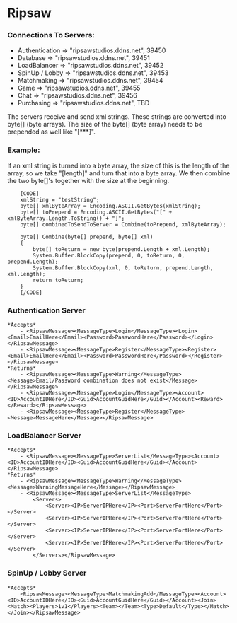 # Ripsaw

### Connections To Servers:
* Authentication => "ripsawstudios.ddns.net", 39450
* Database => "ripsawstudios.ddns.net", 39451
* LoadBalancer => "ripsawstudios.ddns.net", 39452
* SpinUp / Lobby => "ripsawstudios.ddns.net", 39453
* Matchmaking => "ripsawstudios.ddns.net", 39454
* Game => "ripsawstudios.ddns.net", 39455
* Chat => "ripsawstudios.ddns.net", 39456
* Purchasing => "ripsawstudios.ddns.net", TBD

The servers receive and send xml strings. These strings are converted into byte[] (byte arrays). The size of the byte[] (byte array) needs to be prepended as well like "[***]".

### Example:
If an xml string is turned into a byte array, the size of this is the length of the array, so we take "[length]" and turn that into a byte array.
We then combine the two byte[]'s together with the size at the beginning.

		[CODE]
		xmlString = "testString";
		byte[] xmlByteArray = Encoding.ASCII.GetBytes(xmlString);
		byte[] toPrepend = Encoding.ASCII.GetBytes("[" + xmlByteArray.Length.ToString() + "]";
		byte[] combinedToSendToServer = Combine(toPrepend, xmlByteArray);

		byte[] Combine(byte[] prepend, byte[] xml)
		{
			byte[] toReturn = new byte[prepend.Length + xml.Length);
			System.Buffer.BlockCopy(prepend, 0, toReturn, 0, prepend.Length);
			System.Buffer.BlockCopy(xml, 0, toReturn, prepend.Length, xml.Length);
			return toReturn;
		}
		[/CODE]

### Authentication Server
	*Accepts*
		- <RipsawMessage><MessageType>Login</MessageType><Login><Email>EmailHere</Email><Password>PasswordHere</Password></Login></RipsawMessage>
		- <RipsawMessage><MessageType>Register</MessageType><Register><Email>EmailHere</Email><Password>PasswordHere</Password></Register></RipsawMessage>
	*Returns*
		- <RipsawMessage><MessageType>Warning</MessageType><Message>Email/Password combination does not exist</Message></RipsawMessage>
		- <RipsawMessage><MessageType>Login</MessageType><Account><ID>AccountIDHere</ID><Guid>AccountGuidHere</Guid></Account><Reward></Reward></RipsawMessage>
		- <RipsawMessage><MessageType>Register</MessageType><Message>MessageHere</Message></RipsawMessage>
		
### LoadBalancer Server
	*Accepts*
		- <RipsawMessage><MessageType>ServerList</MessageType><Account><ID>AccountIDHere</ID><Guid>AccountGuidHere</Guid></Account></RipsawMessage>
	*Returns*
		- <RipsawMessage><MessageType>Warning</MessageType><Message>WarningMessageHere</Message></RipsawMessage>
		- <RipsawMessage><MessageType>ServerList</MessageType>
			<Servers>
				<Server><IP>ServerIPHere</IP><Port>ServerPortHere</Port></Server>
				<Server><IP>ServerIPHere</IP><Port>ServerPortHere</Port></Server>
				<Server><IP>ServerIPHere</IP><Port>ServerPortHere</Port></Server>
				<Server><IP>ServerIPHere</IP><Port>ServerPortHere</Port></Server>
			</Servers></RipsawMessage>
		  
### SpinUp / Lobby Server
	*Accepts*
		<RipsawMessage><MessageType>MatchmakingAdd</MessageType><Account><ID>AccountIDHere</ID><Guid>AccountGuidHere</Guid></Account><Join><Match><Players>1v1</Players><Team></Team><Type>Default</Type></Match></Join></RipsawMessage>
		
